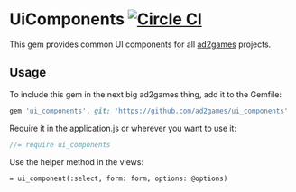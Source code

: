 # UiComponents [![Circle CI](https://circleci.com/gh/ad2games/ui_components.svg?style=svg)](https://circleci.com/gh/ad2games/ui_components)

This gem provides common UI components for all
[ad2games](http://www.ad2games.com/) projects.

## Usage

To include this gem in the next big ad2games thing, add it to the Gemfile:

```ruby
gem 'ui_components', git: 'https://github.com/ad2games/ui_components'
```

Require it in the application.js or wherever you want to use it:

```js
//= require ui_components
```

Use the helper method in the views:

```haml
= ui_component(:select, form: form, options: @options)
```
